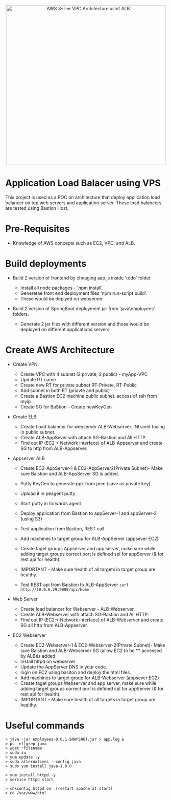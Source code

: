<p align="center">
  <img src="https://github.com/simplysameer333/aws-poc-alb/blob/master/aws-3tier-using-elb.jpg" alt="AWS 3-Tier VPC Architecture usinf ALB" width="500">
</p>

# Application Load Balacer using VPS

This project is used as a POC on architecture that deploy application load balancer on top web servers and application server. These load balancers are tested using Bastion Host.

# Pre-Requisites

* Knowledge of AWS concepts such as EC2, VPC, and ALB.

# Build deployments

* Build 2 version of frontend by chnaging aap.js inside 'todo' folder.

  * Install all node packages - 'npm install'.
  * Generetae front end deployment files 'npm run-script build'.
  * These would be deplyed on webserver

* Build 2 version of SpringBoot deployment jar from 'java\employees' folders.
  * Generate 2 jar files with different version and those would be deployed on different applications servers.

# Create AWS Architecture 
* Create VPN	
	* Create VPC with  4 subnet (2 private, 2 public) - myApp-VPC
	* Update RT name
	* Create new RT for private subnet           RT-Private, RT-Public
	* Add subnet in both RT (priavte and public) 
	* Create a Bastion EC2 machine public subnet. access of ssh from myip
	* Create SG for BaStion - Create newKeyGen	

* Create ELB
	* Create Load balancer for webserver ALB-Webserver. INtranet facing in public subnet.	
	* Create ALB-AppSever with attach SG-Bastion and All HTTP.
	* Find out IP (EC2-> Network interface) of ALB-Appserver and create SG to http from ALB-Appserver.
	
* Appserver ALB
	* Create EC2-AppServer-1 & EC2-AppServer2(Private Subnet)- Make sure Baistion and ALB-AppServer SG is added.
	* Putty KeyGen to generate ppk from pem (save as private key)
	* Upload it in peagent putty
	* Start putty in forwards agent 
	* Deploy application from Bastion to appServer-1 and appServer-2 (using S3)
	* Test application from Basiton, REST call.
	
	* Add machines to target group for ALB-AppServer (appsever EC2)
	* Create taget groups Appserver and app server, make sure while adding target groups correct port is defined spl for appServer (& for rest api for health).
	* IMPORTANT - Make sure health of all targets in target group are healthy.
	* Test REST api from Baistion to ALB-AppServer
	    ``curl http://10.0.0.29:9000/api/home``
	
* Web Server
  	* Create load balancer for Webserver - ALB-Webserver.
	* Create ALB-Webserver with attach SG-Bastion and All HTTP.
	* Find out IP (EC2-> Network interface) of ALB-Webserver and create SG all http from ALB-Appserver.
	
* EC2 Webserver
	* Create EC2-Webserver-1 & EC2-Webserver-2(Private Subnet)- Make sure Baistion and ALB-Webserver SG (allow EC2 to be ** accessed by ALB)is added.
	* Install httpd on webserver
	* Update the AppServer DNS in your code.
	* login on EC2 using basiton and deploy the html files.
	* Add machines to target group for ALB-Webserver (appsever EC2)
	* Create taget groups Webserver and app server, make sure while adding target groups correct port is defined spl for appServer (& for rest api for health).
	* IMPORTANT - Make sure health of all targets in target group are healthy.

# Useful commands	
	> java -jar employees-0.0.1-SNAPSHOT.jar > app.log &
  	> ps -ef|grep java
  	> wget 'filename'
  	> sudo su
  	> yum update -y
	> sudo alternatives --config java
  	> sudo yum install java-1.8.0

  	> yum install httpd -y 
  	> service httpd start

  	> chkconfig httpd on  [restart apache at start]
  	> cd /var/www/html
